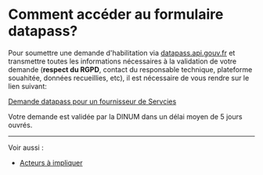 
# Comment accéder au formulaire datapass?

Pour soumettre une demande d'habilitation via [datapass.api.gouv.fr](https://datapass.api.gouv.fr/) et transmettre toutes les informations nécessaires à la validation de votre demande (**respect du RGPD**, contact du responsable technique, plateforme souahitée, données recueillies, etc), il est nécessaire de vous rendre sur le lien suivant: 

[Demande datapass pour un fournisseur de Servcies](https://datapass.api.gouv.fr/agent-connect-fs)

Votre demande est validée par la DINUM dans un délai moyen de 5 jours ouvrés.

---

Voir aussi : 
- [Acteurs à impliquer](pilotage_fca/pilotage_fca_demarches_acteurs.md)